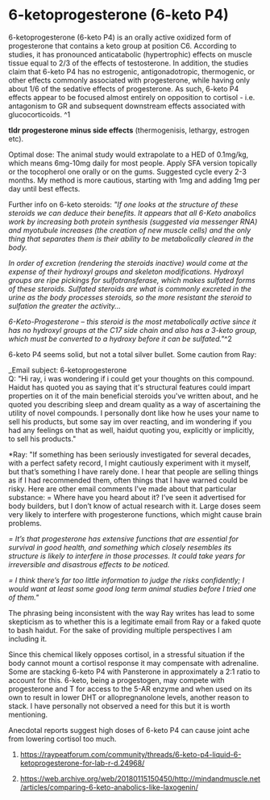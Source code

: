 # 6-ketoprogesterone (6-keto P4)
6-ketoprogesterone (6-keto P4) is an orally active oxidized form of progesterone that contains a keto group at position C6. According to studies, it has pronounced anticatabolic (hypertrophic) effects on muscle tissue equal to 2/3 of the effects of testosterone. In addition, the studies claim that 6-keto P4 has no estrogenic, antigonadotropic, thermogenic, or other effects commonly associated with progesterone, while having only about 1/6 of the sedative effects of progesterone. As such, 6-keto P4 effects appear to be focused almost entirely on opposition to cortisol - i.e. antagonism to GR and subsequent downstream effects associated with glucocorticoids. ^1

**tldr progesterone minus side effects** (thermogenisis, lethargy, estrogen etc).

Optimal dose: The animal study would extrapolate to a HED of 0.1mg/kg, which means 6mg-10mg daily for most people. Apply SFA version topically or the tocopherol one orally or on the gums. Suggested cycle every 2-3 months. My method is more cautious, starting with 1mg and adding 1mg per day until best effects. 

Further info on 6-keto steroids:
*"If one looks at the structure of these steroids we can deduce their benefits. It appears that all 6-Keto anabolics work by increasing both protein synthesis (suggested via messenger RNA) and myotubule increases (the creation of new muscle cells) and the only thing that separates them is their ability to be metabolically cleared in the body.*

*In order of excretion (rendering the steroids inactive) would come at the expense of their hydroxyl groups and skeleton modifications. Hydroxyl groups are ripe pickings for sulfotransferase, which makes sulfated forms of these steroids. Sulfated steroids are what is commonly excreted in the urine as the body processes steroids, so the more resistant the steroid to sulfation the greater the activity...*

*6-Keto-Progesterone – this steroid is the most metabolically active since it has no hydroxyl groups at the C17 side chain and also has a 3-keto group, which must be converted to a hydroxy before it can be sulfated."*^2

6-keto P4 seems solid, but not a total silver bullet. Some caution from Ray:

_Email subject: 6-ketoprogesterone  
Q: "Hi ray, i was wondering if i could get your thoughts on this compound. Haidut has quoted you as saying that it's structural features could impart properties on it of the main beneficial steroids you've written about, and he quoted you describing sleep and dream quality as a way of ascertaining the utility of novel compounds. I personally dont like how he uses your name to sell his products, but some say im over reacting, and im wondering if you had any feelings on that as well, haidut quoting you, explicitly or implicitly, to sell his products."  
  
*Ray: "If something has been seriously investigated for several decades, with a perfect safety record, I might cautiously experiment with it myself, but that’s something I have rarely done. I hear that people are selling things as if I had recommended them, often things that I have warned could be risky. Here are other email comments I’ve made about that particular substance:
= Where have you heard about it? I’ve seen it advertised for body builders, but I don’t know of actual research with it. Large doses seem very likely to interfere with progesterone functions, which might cause brain problems.
  
*= It’s that progesterone has extensive functions that are essential for survival in good health, and something which closely resembles its structure is likely to interfere in those processes. It could take years for irreversible and disastrous effects to be noticed.*
  
*= I think there’s far too little information to judge the risks confidently; I would want at least some good long term animal studies before I tried one of them."*

The phrasing being inconsistent with the way Ray writes has lead to some skepticism as to whether this is a legitimate email from Ray or a faked quote to bash haidut. For the sake of providing multiple perspectives I am including it.

Since this chemical likely opposes cortisol, in a stressful situation if the body cannot mount a cortisol response it may compensate with adrenaline. Some are stacking 6-keto P4 with Pansterone in approximately a 2:1 ratio to account for this. 6-keto, being a progestogen, may compete with progesterone and T for access to the 5-AR enzyme and when used on its own to result in lower DHT or allopregnanolone levels, another reason to stack. I have personally not observed a need for this but it is worth mentioning.

Anecdotal reports suggest high doses of 6-keto P4 can cause joint ache from lowering cortisol too much.

1. https://raypeatforum.com/community/threads/6-keto-p4-liquid-6-ketoprogesterone-for-lab-r-d.24968/

2. https://web.archive.org/web/20180115150450/http://mindandmuscle.net/articles/comparing-6-keto-anabolics-like-laxogenin/